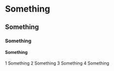 # Something
## Something
### Something
#### Something

1 Something
2 Something
3 Something
4 Something
